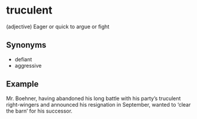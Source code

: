 # truculent

(adjective) Eager or quick to argue or fight

## Synonyms

+ defiant
+ aggressive

## Example

Mr. Boehner, having abandoned his long battle with his party’s truculent right-wingers and announced his resignation in September, wanted to ‘clear the barn’ for his successor.
